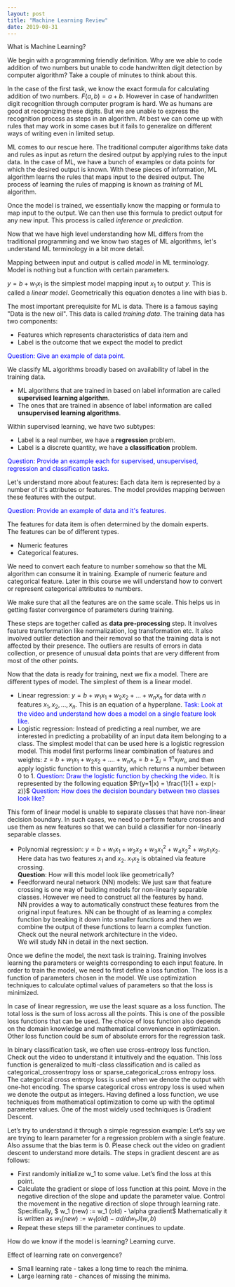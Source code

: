 ```yaml
---
layout: post
title: "Machine Learning Review"
date: 2019-08-31
---
```


What is Machine Learning?

We begin with a programming friendly definition. Why are we able to code 
addition of two numbers but unable to code handwritten digit detection 
by computer algorithm? Take a couple of minutes to think about this.

In the case of the first task, we know the exact formula for calculating 
addition of two numbers.  $F(a, b)= a + b$.  However in case of handwritten 
digit recognition through computer program is hard.  We as humans are good 
at recognizing these digits. But we are unable to express the recognition 
process as steps in an algorithm. At best we can come up with rules that 
may work in some cases but it fails to generalize on different ways of 
writing even in limited setup.

ML comes to our rescue here.  The traditional computer algorithms take 
data and rules as input as return the desired output by applying rules to 
the input data.  In the case of ML, we have a bunch of examples or data 
points for which the desired output is known. With these pieces of 
information, ML algorithm learns the rules that maps input to the 
desired output.  The process of learning the rules of mapping is known 
as *training* of ML algorithm.

Once the model is trained, we essentially know the mapping or formula 
to map input to the output. We can then use this formula to predict 
output for any new input.  This process is called *inference* or 
*prediction*.

Now that we have high level understanding how ML differs from the 
traditional programming and we know two stages of ML algorithms, 
let's understand ML terminology in a bit more detail. 

Mapping between input and output is called *model* in ML terminology. 
Model is nothing but a function with certain parameters.

$y = b + w_1 x_1$ is the simplest model mapping input $x_1$ to output 
$y$.  This is called a *linear model*.  Geometrically this equation 
denotes a line with bias b.

The most important prerequisite for ML is data.  There is a famous 
saying "Data is the new oil".  This data is called *training data*. 
The training data has two components: 
* Features which represents characteristics of data item and 
* Label is the outcome that we expect the model to predict

<span style="color:blue">Question: Give an example of data point.</span>

We classify ML algorithms broadly based on availability of label in 
the training data. 
* ML algorithms that are trained in based on label 
information are called **supervised learning algorithm**.  
* The ones that are trained in absence of label information are 
called **unsupervised learning algorithms**.

Within supervised learning, we have two subtypes:
* Label is a real number, we have a **regression** problem.
* Label is a discrete quantity, we have a **classification** problem.

<span style="color:blue">Question: Provide an example each for supervised, 
  unsupervised, regression and classification tasks.</span>

Let's understand more about features: Each data item is represented 
by a number of it's attributes or features.  The model provides mapping 
between these features with the output.

<span style="color:blue">Question: Provide an example of data and it's 
  features.</span>

The features for data item is often determined by the domain experts.  
The features can be of different types.
* Numeric features
* Categorical features.

We need to convert each feature to number somehow so that the ML 
algorithm can consume it in training. Example of numeric feature 
and categorical feature.  Later in this course we will understand 
how to convert or represent categorical attributes to numbers.  

We make sure that all the features are on the same scale.  This 
helps us in getting faster convergence of parameters during training.

These steps are together called as **data pre-processing** step. It 
involves feature transformation like normalization, log transformation 
etc.  It also involved outlier detection and their removal so that the 
training data is not affected by their presence. The outliers are 
results of errors in data collection, or presence of unusual data 
points that are very different from most of the other points.

Now that the data is ready for training, next we fix a model.  There 
are different types of model. The simplest of them is a linear model.  
* Linear regression: $y = b + w_1 x_1 + w_2 x_2 + ... + w_n x_n$ for 
data with $n$ features ${x_1, x_2, \ldots, x_n}$.   This is an 
equation of a hyperplane.  <span style="color:blue">Task: 
  Look at the video and understand how does a model on a single 
  feature look like.</span>
* Logistic regression: Instead of predicting a real number, we are 
interested in predicting a probability of an input data item belonging 
to a class.  The simplest model that can be used here is a logistic 
regression model.  This model first performs linear combination of 
features and weights: $z = b + w_1 x_1 + w_2 x_2 + …. + w_n x_n = 
b + \sum_i=1^n x_i w_i$, and then apply logistic function to this 
quantity, which returns a number between 0 to 1. 
<span style="color:blue">Question: Draw the logistic function 
  by checking the video.</span> 
It is represented by the following equation 
$Pr(y=1|x) = \frac{1}{1 + exp(-z)}$ 
<span style="color:blue">Question: How does the 
decision boundary between two classes look like?</span>

This form of linear model is unable to separate classes that have 
non-linear decision boundary.  In such cases, we need to perform 
feature crosses and use them as new features so that we can build 
a classifier for non-linearly separable classes.  
* Polynomial regression: $y = b + w_1 x_1 + w_2 x_2 +  w_3 x_1^2 + w_4 x_2^2 + w_5 x_1 x_2$.  
Here data has two features $x_1$ and $x_2$.  $x_1 x_2$ is obtained via feature crossing.  
**Question**: How will this model look like geometrically?
* Feedforward neural network (NN) models: We just saw that feature 
crossing is one way of building models for non-linearly separable 
classes.  However we need to construct all the features by hand.  
NN provides a way to automatically construct these features from 
the original input features.  NN can be thought of as learning a 
complex function by breaking it down into smaller functions and 
then we combine the output of these functions to learn a complex 
function.  Check out the neural network architecture in the video.  
We will study NN in detail in the next section. 

Once we define the model, the next task is training.  Training 
involves learning the parameters or weights corresponding to each 
input feature.  In order to train the model, we need to first 
define a loss function.  The loss is a function of parameters 
chosen in the model.  We use optimization techniques to calculate 
optimal values of parameters so that the loss is minimized. 

In case of linear regression, we use the least square as a loss 
function.  The total loss is the sum of loss across all the points. 
This is one of the possible loss functions that can be used.  The 
choice of loss function also depends on the domain knowledge and 
mathematical convenience in optimization.  Other loss function 
could be sum of absolute errors for the regression task.

In binary classification task, we often use cross-entropy loss function.  
Check out the video to understand it intuitively and the equation. This 
loss function is generalized to multi-class classification and is called 
as categorical_crossentropy loss or sparse_categorical_cross entropy loss.  
The categorical cross entropy loss is used when we denote the output with 
one-hot encoding.  The sparse categorical cross entropy loss is used when 
we denote the output as integers. Having defined a loss function, we use 
techniques from mathematical optimization to come up with the optimal 
parameter values.  One of the most widely used techniques is Gradient 
Descent.  

Let’s try to understand it through a simple regression example: Let’s say 
we are trying to learn parameter for a regression problem with a single 
feature.  Also assume that the bias term is 0.  Please check out the 
video on gradient descent to understand more details.  The steps in 
gradient descent are as follows:
* First randomly initialize w_1 to some value. Let’s find the loss at 
this point. 
* Calculate the gradient or slope of loss function at this point.
Move in the negative direction of the slope and update the parameter 
value. Control the movement in the negative direction of slope through 
learning rate.  Specifically,
$ w_1 (new) := w_1 (old) - \alpha gradient$
Mathematically it is written as 
$w_1 (new) := w_1 (old) - \alpha d/dw_1 J(w, b)$
* Repeat these steps till the parameter continues to update.

How do we know if the model is learning?
Learning curve.

Effect of learning rate on convergence?
* Small learning rate - takes a long time to reach the minima.
* Large learning rate - chances of missing the minima.
